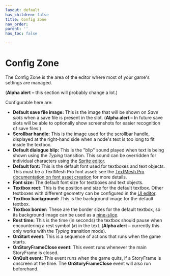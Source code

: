 ```yaml
---
layout: default
has_children: false
title: Config Zone
nav_order: 
parent: ''
has_toc: false

---
```

# Config Zone

The Config Zone is the area of the editor where most of your game's settings are managed. 

(**Alpha alert** **–** this section will probably change a lot.)

Configurable here are:

* **Default save file image:** This is the image that will be shown on _Save slots_ when a save file is present in the slot. (**Alpha alert –** In future save slots will be able to optionally show screenshots for easier recognition of save files.)
* **Scrollbar handle:** This is the image used for the scrollbar handle, displayed at the right-hand side when a node's text is too long to fit inside the textbox.
* **Default dialogue blip:** This is the "blip" sound played when text is being shown using the _Typing_ transition. This sound can be overridden for individual characters using the [Sprite editor](/docs/sprite-editor.html).
* **Default font:** This is the default font used for textboxes and text objects. This must be a TextMesh Pro font asset: see the [TextMesh Pro documentation on font asset creation](http://digitalnativestudios.com/textmeshpro/docs/font/) for more details.
* **Font size:** The default font size for textboxes and text objects.
* **Textbox rect:** This is the position and size for the default textbox. Other textboxes with different geometry can be configured in the [UI editor](/docs/ui-editor.html).
* **Textbox background:** This is the background image for the default textbox.
* **Textbox border:** These are the border sizes for the default textbox, so its background image can be used as a [nine-slice](https://en.wikipedia.org/wiki/9-slice_scaling).
* **Rest time:** This is the time (in seconds) the textbox should pause when encountering a rest symbol (`#`) in the text. (**Alpha alert** **–** currently this only works with the _Typing_ transition mode).
* **OnStart event:** This is a sequence of actions that runs when the game starts.
* **OnStoryFrameClose event:** This event runs whenever the main StoryFrame is closed.
* **OnQuit event:** This event runs when the game quits, if a StoryFrame is onscreen at the time. The **OnStoryFrameClose** event will also run beforehand.